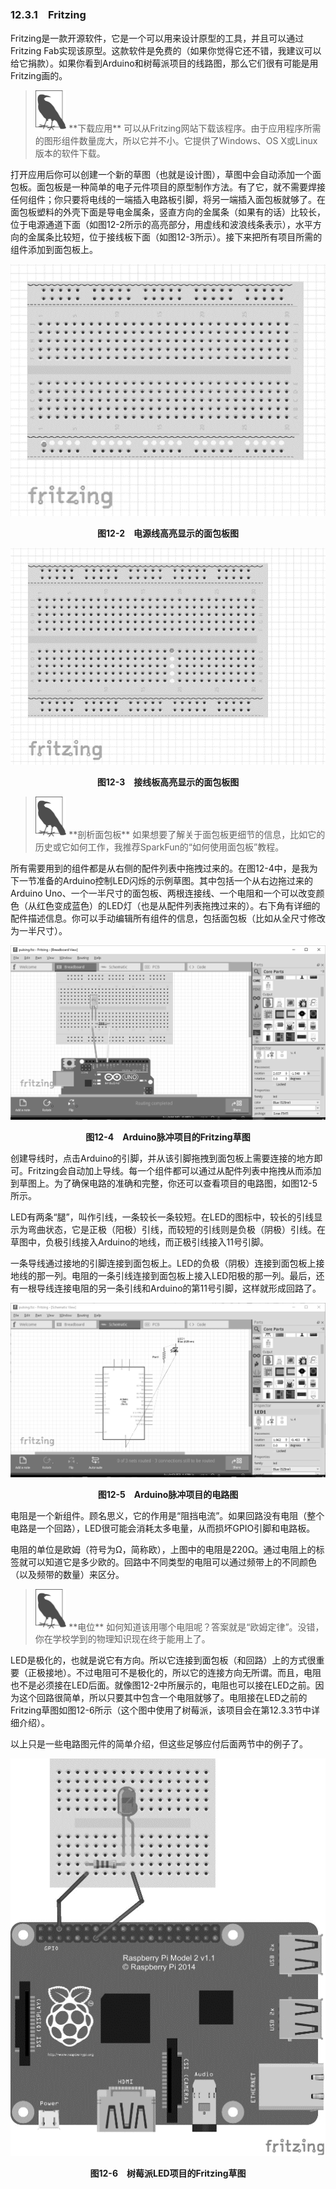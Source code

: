 

### 12.3.1　Fritzing

Fritzing是一款开源软件，它是一个可以用来设计原型的工具，并且可以通过Fritzing Fab实现该原型。这款软件是免费的（如果你觉得它还不错，我建议可以给它捐款）。如果你看到Arduino和树莓派项目的线路图，那么它们很有可能是用Fritzing画的。

> <img class="my_markdown" src="../images/120.png" style="zoom:50%;" />
> **下载应用**
> 可以从Fritzing网站下载该程序。由于应用程序所需的图形组件数量庞大，所以它并不小。它提供了Windows、OS X或Linux版本的软件下载。

打开应用后你可以创建一个新的草图（也就是设计图），草图中会自动添加一个面包板。面包板是一种简单的电子元件项目的原型制作方法。有了它，就不需要焊接任何组件；你只要将电线的一端插入电路板引脚，将另一端插入面包板就够了。在面包板塑料的外壳下面是导电金属条，竖直方向的金属条（如果有的话）比较长，位于电源通道下面（如图12-2所示的高亮部分，用虚线和波浪线条表示），水平方向的金属条比较短，位于接线板下面（如图12-3所示）。接下来把所有项目所需的组件添加到面包板上。

![121.png](../images/121.png)
<center class="my_markdown"><b class="my_markdown">图12-2　电源线高亮显示的面包板图</b></center>

![122.png](../images/122.png)
<center class="my_markdown"><b class="my_markdown">图12-3　接线板高亮显示的面包板图</b></center>

> <img class="my_markdown" src="../images/123.png" style="zoom:50%;" />
> **剖析面包板**
> 如果想要了解关于面包板更细节的信息，比如它的历史或它如何工作，我推荐SparkFun的“如何使用面包板”教程。

所有需要用到的组件都是从右侧的配件列表中拖拽过来的。在图12-4中，是我为下一节准备的Arduino控制LED闪烁的示例草图。其中包括一个从右边拖过来的Arduino Uno、一个一半尺寸的面包板、两根连接线、一个电阻和一个可以改变颜色（从红色变成蓝色）的LED灯（也是从配件列表拖拽过来的）。右下角有详细的配件描述信息。你可以手动编辑所有组件的信息，包括面包板（比如从全尺寸修改为一半尺寸）。

![124.png](../images/124.png)
<center class="my_markdown"><b class="my_markdown">图12-4　Arduino脉冲项目的Fritzing草图</b></center>

创建导线时，点击Arduino的引脚，并从该引脚拖拽到面包板上需要连接的地方即可。Fritzing会自动加上导线。每一个组件都可以通过从配件列表中拖拽从而添加到草图上。为了确保电路的准确和完整，你还可以查看项目的电路图，如图12-5所示。

LED有两条“腿”，叫作引线，一条较长一条较短。在LED的图标中，较长的引线显示为弯曲状态，它是正极（阳极）引线，而较短的引线则是负极（阴极）引线。在草图中，负极引线接入Arduino的地线，而正极引线接入11号引脚。

一条导线通过接地的引脚连接到面包板上。LED的负极（阴极）连接到面包板上接地线的那一列。电阻的一条引线连接到面包板上接入LED阳极的那一列。最后，还有一根导线连接电阻的另一条引线和Arduino的第11号引脚，这样就形成回路了。

![125.png](../images/125.png)
<center class="my_markdown"><b class="my_markdown">图12-5　Arduino脉冲项目的电路图</b></center>

电阻是一个新组件。顾名思义，它的作用是“阻挡电流”。如果回路没有电阻（整个电路是一个回路），LED很可能会消耗太多电量，从而损坏GPIO引脚和电路板。

电阻的单位是欧姆（符号为Ω，简称欧），上图中的电阻是220Ω。通过电阻上的标签就可以知道它是多少欧的。回路中不同类型的电阻可以通过频带上的不同颜色（以及频带的数量）来区分。

> <img class="my_markdown" src="../images/126.png" style="zoom:50%;" />
> **电位**
> 如何知道该用哪个电阻呢？答案就是“欧姆定律”。没错，你在学校学到的物理知识现在终于能用上了。

LED是极化的，也就是说它有方向。所以它连接到面包板（和回路）上的方式很重要（正极接地）。不过电阻可不是极化的，所以它的连接方向无所谓。而且，电阻也不是必须接在LED后面。就像图12-2中所展示的，电阻也可以接在LED之前。因为这个回路很简单，所以只要其中包含一个电阻就够了。电阻接在LED之前的Fritzing草图如图12-6所示（这个图中使用了树莓派，该项目会在第12.3.3节中详细介绍）。

以上只是一些电路图元件的简单介绍，但这些足够应付后面两节中的例子了。

![127.png](../images/127.png)
<center class="my_markdown"><b class="my_markdown">图12-6　树莓派LED项目的Fritzing草图</b></center>

